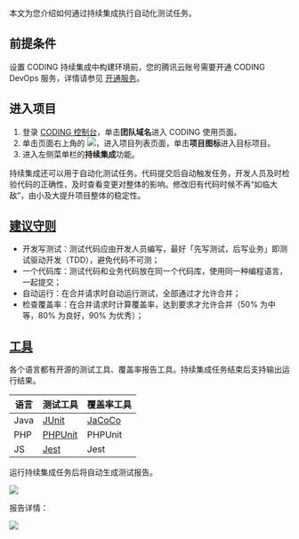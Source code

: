 本文为您介绍如何通过持续集成执行自动化测试任务。

## 前提条件
设置 CODING 持续集成中构建环境前，您的腾讯云账号需要开通 CODING DevOps 服务，详情请参见 [开通服务](https://cloud.tencent.com/document/product/1115/37268)。

## 进入项目
1. 登录 [CODING 控制台](https://console.cloud.tencent.com/coding)，单击**团队域名**进入 CODING 使用页面。
2. 单击页面右上角的 <img src ="https://main.qcloudimg.com/raw/d94a8e60dd3a41d0af07d72ae0e9d70e.png" style ="margin:0">，进入项目列表页面，单击**项目图标**进入目标项目。
3.  进入左侧菜单栏的**持续集成**功能。

持续集成还可以用于自动化测试任务。代码提交后自动触发任务，开发人员及时检验代码的正确性，及时查看变更对整体的影响。修改旧有代码时候不再“如临大敌”，由小及大提升项目整体的稳定性。

## [建议守则](#rules)

-   开发写测试：测试代码应由开发人员编写，最好「先写测试，后写业务」即测试驱动开发（TDD），避免代码不可测；
-   一个代码库：测试代码和业务代码放在同一个代码库，使用同一种编程语言，一起提交；
-   自动运行：在合并请求时自动运行测试，全部通过才允许合并；
-   检查覆盖率：在合并请求时计算覆盖率，达到要求才允许合并（50% 为中等，80% 为良好，90% 为优秀）；

## [工具](#tools)

各个语言都有开源的测试工具、覆盖率报告工具。持续集成任务结束后支持输出运行结果。

语言  | 测试工具 | 覆盖率工具
-----|---------|----------
Java | [JUnit](https://junit.org/junit5/)   | [JaCoCo](https://www.eclemma.org/jacoco/)
PHP  | [PHPUnit](https://phpunit.de/) | PHPUnit
JS   | [Jest](https://jestjs.io/zh-Hans/) | Jest

运行持续集成任务后将自动生成测试报告。

![](https://help-assets.codehub.cn/enterprise/20200923121714.png)

报告详情：

![](https://help-assets.codehub.cn/enterprise/20201119164317.png)